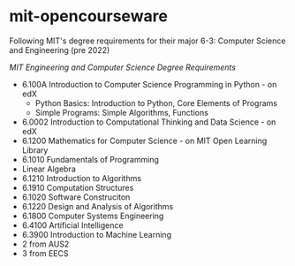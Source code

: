 # mit-opencourseware

Following MIT's degree requirements for their major 6-3: Computer Science and Engineering (pre 2022)

*MIT Engineering and Computer Science Degree Requirements*

 - 6.100A Introduction to Computer Science Programming in Python - on edX
   - Python Basics: Introduction to Python, Core Elements of Programs
   - Simple Programs: Simple Algorithms, Functions
 - 6.0002 Introduction to Computational Thinking and Data Science - on edX
 - 6.1200 Mathematics for Computer Science - on MIT Open Learning Library
 - 6.1010 Fundamentals of Programming
 - Linear Algebra
 - 6.1210 Introduction to Algorithms
 - 6.1910 Computation Structures
 - 6.1020 Software Construciton
 - 6.1220 Design and Analysis of Algorithms
 - 6.1800 Computer Systems Engineering
 - 6.4100 Artificial Intelligence
 - 6.3900 Introduction to Machine Learning
 - 2 from AUS2
 - 3 from EECS
